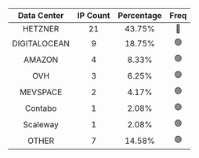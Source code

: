 | Data Center | IP Count | Percentage | Freq |
|:------------:|:--------:|:-----------:|:-----:|
| HETZNER | 21 | 43.75% | 🔴 |
| DIGITALOCEAN | 9 | 18.75% | 🟢 |
| AMAZON | 4 | 8.33% | 🟢 |
| OVH | 3 | 6.25% | 🟢 |
| MEVSPACE | 2 | 4.17% | 🟢 |
| Contabo | 1 | 2.08% | 🟢 |
| Scaleway | 1 | 2.08% | 🟢 |
| OTHER | 7 | 14.58% | 🟢 |